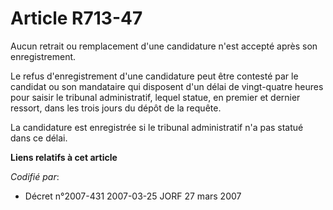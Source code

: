 # Article R713-47

Aucun retrait ou remplacement d'une candidature n'est accepté après son enregistrement.

Le refus d'enregistrement d'une candidature peut être contesté par le candidat ou son mandataire qui disposent d'un délai de
vingt-quatre heures pour saisir le tribunal administratif, lequel statue, en premier et dernier ressort, dans les trois jours
du dépôt de la requête.

La candidature est enregistrée si le tribunal administratif n'a pas statué dans ce délai.

**Liens relatifs à cet article**

_Codifié par_:

  - Décret n°2007-431 2007-03-25 JORF 27 mars 2007
